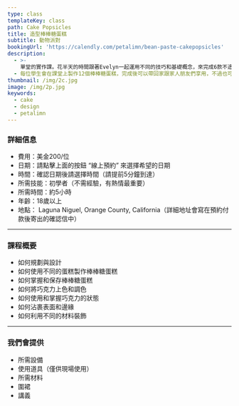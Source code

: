 ```yaml
---
type: class
templateKey: class
path: Cake Popsicles
title: 造型棒棒糖蛋糕
subtitle: 動物派對
bookingUrl: 'https://calendly.com/petalimn/bean-paste-cakepopsicles'
description:
  - >-
    單堂的實作課。花半天的時間跟著Evelyn一起運用不同的技巧和基礎概念，來完成6款不造型同的可愛動物棒棒糖蛋糕。課程中會講解許多小技巧，讓大家融會貫通，一通百通，平日也可以自行完成一套自己的棒棒糖蛋糕。
  - 每位學生會在課堂上製作12個棒棒糖蛋糕，完成後可以帶回家跟家人朋友們享用，不過也可能因為捨不得吃掉一直盯著欣賞！
thumbnail: /img/2c.jpg
image: /img/2p.jpg
keywords:
  - cake
  - design
  - petalimn
---
```

### 詳細信息

* 費用：美金200/位
* 日期：請點擊上面的按鈕 “線上預約” 來選擇希望的日期
* 時間：確認日期後請選擇時間（請提前5分鐘到達）
* 所需技能：初學者（不需經驗，有熱情最重要）
* 所需時間：約5小時
* 年齡：18歲以上
* 地點： Laguna Niguel, Orange County, California（詳細地址會寫在預約付款後寄出的確認信中）

- - -

### 課程概要

* 如何規劃與設計
* 如何使用不同的蛋糕製作棒棒糖蛋糕
* 如何掌握和保存棒棒糖蛋糕
* 如何將巧克力上色和調色
* 如何使用和掌握巧克力的狀態
* 如何沾裹表面和邊緣
* 如何利用不同的材料裝飾

- - -

### 我們會提供

* 所需設備
* 使用道具（僅供現場使用）
* 所需材料
* 圍裙
* 講義
